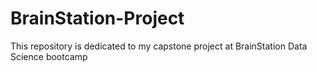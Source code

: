 # BrainStation-Project
This repository is dedicated to my capstone project at BrainStation Data Science bootcamp
